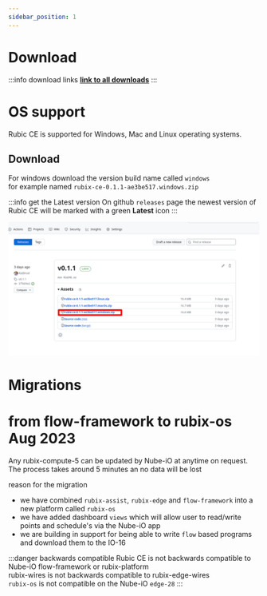 ```yaml
---
sidebar_position: 1
---
```


# Download

:::info download links
**[link to all downloads](https://github.com/NubeIO/rubix-ce-builds/releases)**
:::

# OS support
Rubic CE is supported for Windows, Mac and Linux operating systems.

## Download 

For windows download the version build name called `windows` <br/>
for example named `rubix-ce-0.1.1-ae3be517.windows.zip`


:::info get the Latest version
On github `releases` page the newest version of Rubic CE will be marked with a green **Latest** icon
:::



![-](img/where-to-download.png)

# Migrations 


# from flow-framework to rubix-os Aug 2023

Any rubix-compute-5 can be updated by Nube-iO at anytime on request. <br/>
The process takes around 5 minutes an no data will be lost <br/>

reason for the migration
- we have combined `rubix-assist`, `rubix-edge` and `flow-framework` into a new platform called `rubix-os`
- we have added dashboard `views` which will allow user to read/write points and schedule's via the Nube-iO app
- we are building in support for being able to write `flow` based programs and download them to the IO-16


:::danger backwards compatible
Rubic CE is not backwards compatible to Nube-iO flow-framework or rubix-platform <br/>
rubix-wires is not backwards compatible to rubix-edge-wires <br/>
`rubix-os` is not compatible on the Nube-iO `edge-28` 
:::





